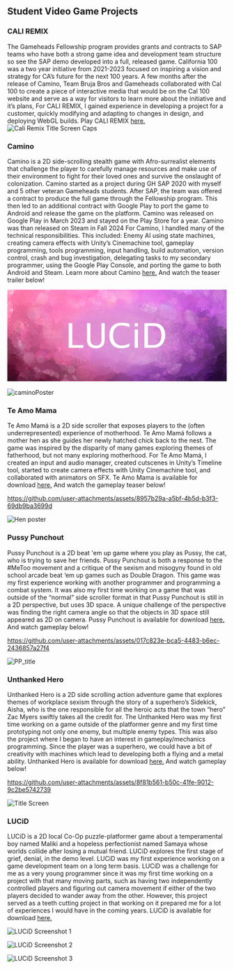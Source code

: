 ## Student Video Game Projects
### CALI REMIX
  The Gameheads Fellowship program provides grants and contracts to SAP teams who have both a strong game idea and development team structure so see the SAP demo developed into a full, released game. California 100 was a two year initiative from 2021-2023 focused on inspiring a vision and strategy for CA’s future for the next 100 years.
  A few months after the release of Camino, Team Bruja Bros and Gameheads collaborated with Cal 100 to create a piece of interactive media that would be on the Cal 100 website and serve as a way for visitors to learn more about the initiative and it’s plans,
  For CALI REMIX, I gained experience in developing a project for a customer, quickly modifying and adapting to changes in design, and deploying WebGL builds. Play CALI REMIX [here.](https://california100.org/cali-remix-game/)
![Cali Remix Title Screen Caps](https://github.com/user-attachments/assets/7bc448e6-219b-4763-8594-05f36eaadd3f)

### Camino
  Camino is a 2D side-scrolling stealth game with Afro-surrealist elements that challenge the player to carefully manage resources and make use of their environment to fight for their loved ones and survive the onslaught of colonization.
  Camino started as a project during GH SAP 2020 with myself and 5 other veteran Gameheads students. After SAP, the team was offered a contract to produce the full game through the Fellowship program. This then led to an additional contract with Google Play to port the game to Android and release the game on the platform. Camino was released on Google Play in March 2023 and stayed on the Play Store for a year. Camino was than released on Steam in Fall 2024
  For Camino, I handled many of the technical responsibilities. This included: Enemy AI using state machines, creating camera effects with Unity’s Cinemachine tool, gameplay programming, tools programming,  input handling, build automation, version control, crash and bug investigation, delegating tasks to my secondary programmer, using the Google Play Console, and porting the game to both Android and Steam. Learn more about Camino [here.](https://gameheads.itch.io/camino) And watch the teaser trailer below!


[![Camino Teaser](https://github.com/rdthsk/Rebecca-Taylor-Portfolio/blob/main/images/kXzFFN.jpg)](https://github.com/user-attachments/assets/0141828f-f069-444e-bdf6-e4f20cf233fa)

![caminoPoster](https://github.com/user-attachments/assets/775b04b0-4314-4761-b974-e6a5a3d82b4e)


### Te Amo Mama

  Te Amo Mamá is a 2D side scroller that exposes players to the (often underrepresented) experience of motherhood. Te Amo Mamá  follows a mother hen as she guides her newly hatched chick back to the nest. The game was inspired by the disparity of many games exploring themes of fatherhood, but not many exploring motherhood.
  For Te Amo Mamá, I created an input and audio manager, created cutscenes in Unity’s Timeline tool, started to create camera effects with Unity Cinemachine tool, and collaborated with animators on SFX.
  Te Amo Mama is available for download [here.](https://gameheads.itch.io/te-amo-mama)  And watch the gameplay teaser below!

  
https://github.com/user-attachments/assets/8957b29a-a5bf-4b5d-b3f3-69db9ba3699d

![Hen poster](https://github.com/user-attachments/assets/31bf014a-8a87-4502-bb94-2faf0fa303b7)

### Pussy Punchout

  Pussy Punchout is a 2D beat 'em up game where you play as Pussy, the cat, who is trying to save her friends. Pussy Punchout is both a response to the #MeToo movement and a critique of the sexism and misogyny  found in old school arcade beat ‘em up games such as Double Dragon.
  This game was my first experience working with another programmer and programming a combat system. It was also my first time working on a game that was outside of the “normal” side scroller format in that Pussy Punchout is still in a 2D perspective, but uses 3D space. A unique challenge of the perspective was finding the right camera angle so that the objects in 3D space still appeared as 2D on camera.
  Pussy Punchout is available for download [here.](https://gameheads.itch.io/pussy-punchout) And watch gameplay below!


https://github.com/user-attachments/assets/017c823e-bca5-4483-b6ec-2436857a27f4

![PP_title](https://github.com/user-attachments/assets/79c45c46-afff-443e-ba57-8cd3119480a1)


### Unthanked Hero

  Unthanked Hero is a 2D side scrolling action adventure game that explores themes of workplace sexism through the story of a superhero’s Sidekick, Aisha, who is the one responsible for  all the heroic acts that the town “hero” Zac Myers swiftly takes all the credit for.
  The Unthanked Hero was my first time working on a game outside of the platformer genre and my first time prototyping not only one enemy, but multiple enemy types. This was also the project where I began to have an interest in gameplay/mechanics programming. Since the player was a superhero, we could have a bit of creativity with machines which lead to developing both a flying and a metal ability.
  Unthanked Hero is available for download  [here.](https://gameheads.itch.io/unthanked-hero) And watch gameplay below!

https://github.com/user-attachments/assets/8f81b561-b50c-41fe-9012-9c2be5742739

![Title Screen](https://github.com/user-attachments/assets/ddeae321-5e15-4e0c-872d-5e1f16102447)

### LUCiD

  LUCiD is a 2D local Co-Op puzzle-platformer game about a temperamental boy named Maliki and a hopeless perfectionist named Samaya whose worlds collide after losing a mutual friend. LUCiD explores the first stage of grief, denial, in the demo level.
  LUCiD was my first experience working on a game development team on a long term basis. LUCiD was a challenge for me as a very young programmer since it was my first time working on a project with that many moving parts, such as having two independently controlled players and figuring out camera movement if either of the two players decided to wander away from the other. However, this project served as a teeth cutting project in that working on it prepared me for a lot of experiences I would have in the coming years.
  LUCiD is available for download [here.](https://gameheads.itch.io/lucid) 

![LUCiD Screenshot 1](https://github.com/user-attachments/assets/2473f219-20a0-4867-8c52-fcf908704d58)

![LUCiD Screenshot 2](https://github.com/user-attachments/assets/d42b24d5-10eb-43f3-9633-618646dc1b9b)

![LUCiD Screenshot 3](https://github.com/user-attachments/assets/89ffe4f0-4f88-4b4f-80a2-42f847118c7b)
